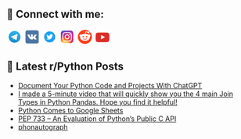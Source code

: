 ## 🔎 Connect with me:
[<img src="https://github.com/bullbesh/bullbesh/blob/main/images/Telegram.png" width="32" height="32" />](https://t.me/bullbesh)
[<img src="https://github.com/bullbesh/bullbesh/blob/main/images/VK.png" width="32" height="32" />](https://vk.com/bullbesh)
[<img src="https://github.com/bullbesh/bullbesh/blob/main/images/Twitter.png" width="32" height="32" />](https://twitter.com/bullbesh1)
[<img src="https://github.com/bullbesh/bullbesh/blob/main/images/Instagram.png" width="32" height="32" />](https://www.instagram.com/bullbesh)
[<img src="https://github.com/bullbesh/bullbesh/blob/main/images/Reddit.png" width="32" height="32" />](https://www.reddit.com/user/bullbesh)
[<img src="https://github.com/bullbesh/bullbesh/blob/main/images/YouTube.png" width="32" height="32" />](https://www.youtube.com/channel/UCtfjRs6uzgq5mfm8S06WTcg)

## 📕 Latest r/Python Posts
<!-- BLOG-POST-LIST:START -->
- [Document Your Python Code and Projects With ChatGPT](https://www.reddit.com/r/Python/comments/17tq7av/document_your_python_code_and_projects_with/)
- [I made a 5-minute video that will quickly show you the 4 main Join Types in Python Pandas. Hope you find it helpful!](https://www.reddit.com/r/Python/comments/17tpwy0/i_made_a_5minute_video_that_will_quickly_show_you/)
- [Python Comes to Google Sheets](https://www.reddit.com/r/Python/comments/17to0gh/python_comes_to_google_sheets/)
- [PEP 733 – An Evaluation of Python’s Public C API](https://www.reddit.com/r/Python/comments/17tmd8v/pep_733_an_evaluation_of_pythons_public_c_api/)
- [phonautograph](https://www.reddit.com/r/Python/comments/17tkh5w/phonautograph/)
<!-- BLOG-POST-LIST:END -->
